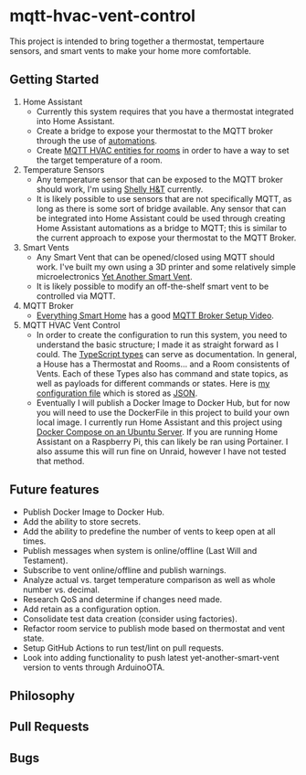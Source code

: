 # mqtt-hvac-vent-control
This project is intended to bring together a thermostat, tempertaure sensors, and smart vents to make your home more comfortable.

## Getting Started
1. Home Assistant
    - Currently this system requires that you have a thermostat integrated into Home Assistant.
    - Create a bridge to expose your thermostat to the MQTT broker through the use of [automations](/examples/MQTT_AUTOMATIONS.md).
    - Create [MQTT HVAC entities for rooms](/examples/MQTT_HVAC.md) in order to have a way to set the target temperature of a room.
2. Temperature Sensors
    - Any temperature sensor that can be exposed to the MQTT broker should work, I'm using [Shelly H&T](https://shelly.cloud/products/shelly-humidity-temperature-smart-home-automation-sensor/) currently.
    - It is likely possible to use sensors that are not specifically MQTT, as long as there is some sort of bridge available. Any sensor that can be integrated into Home Assistant could be used through creating Home Assistant automations as a bridge to MQTT; this is similar to the current approach to expose your thermostat to the MQTT Broker.
3. Smart Vents 
    - Any Smart Vent that can be opened/closed using MQTT should work. I've built my own using a 3D printer and some relatively simple microelectronics [Yet Another Smart Vent](https://github.com/TonyBrobston/yet-another-smart-vent).
    - It is likely possible to modify an off-the-shelf smart vent to be controlled via MQTT.
4. MQTT Broker
    - [Everything Smart Home](https://www.youtube.com/c/EverythingSmartHome) has a good [MQTT Broker Setup Video](https://www.youtube.com/watch?v=dqTn-Gk4Qeo).
5. MQTT HVAC Vent Control
    - In order to create the configuration to run this system, you need to understand the basic structure; I made it as straight forward as I could. The [TypeScript types](https://github.com/TonyBrobston/mqtt-hvac-vent-control/blob/master/src/types/Mqtt.ts) can serve as documentation. In general, a House has a Thermostat and Rooms... and a Room consistents of Vents. Each of these Types also has command and state topics, as well as payloads for different commands or states. Here is [my configuration file](https://github.com/TonyBrobston/tbro-server/blob/master/home-automation/mqtt-hvac-vent-control/options.json) which is stored as [JSON](https://www.json.org/json-en.html).
    - Eventually I will publish a Docker Image to Docker Hub, but for now you will need to use the DockerFile in this project to build your own local image. I currently run Home Assistant and this project using [Docker Compose on an Ubuntu Server](https://github.com/TonyBrobston/tbro-server/blob/master/home-automation/docker-compose.yml). If you are running Home Assistant on a Raspberry Pi, this can likely be ran using Portainer. I also assume this will run fine on Unraid, however I have not tested that method.

## Future features
- Publish Docker Image to Docker Hub.
- Add the ability to store secrets.
- Add the ability to predefine the number of vents to keep open at all times.
- Publish messages when system is online/offline (Last Will and Testament).
- Subscribe to vent online/offline and publish warnings.
- Analyze actual vs. target temperature comparison as well as whole number vs. decimal.
- Research QoS and determine if changes need made.
- Add retain as a configuration option.
- Consolidate test data creation (consider using factories).
- Refactor room service to publish mode based on thermostat and vent state.
- Setup GitHub Actions to run test/lint on pull requests.
- Look into adding functionality to push latest yet-another-smart-vent version to vents through ArduinoOTA.

## Philosophy

## Pull Requests

## Bugs

